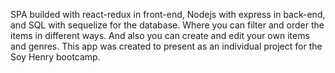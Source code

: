 SPA builded with react-redux in front-end, Nodejs with express in back-end, and SQL with sequelize for the database. Where you can filter and order the items in different ways. And also you can create and edit your own items and genres. This app was created to present as an individual project for the Soy Henry bootcamp.

